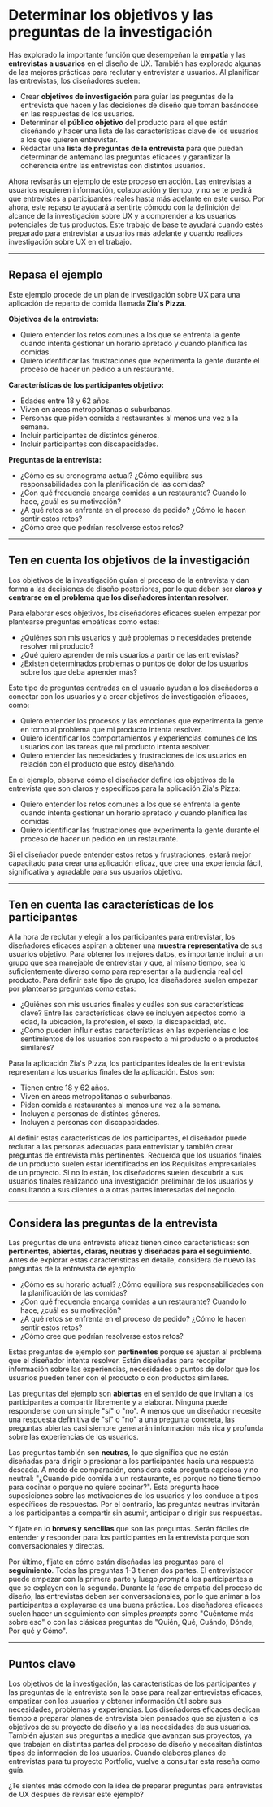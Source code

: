 # Determinar los objetivos y las preguntas de la investigación

Has explorado la importante función que desempeñan la **empatía** y las **entrevistas a usuarios** en el diseño de UX. También has explorado algunas de las mejores prácticas para reclutar y entrevistar a usuarios. Al planificar las entrevistas, los diseñadores suelen:

* Crear **objetivos de investigación** para guiar las preguntas de la entrevista que hacen y las decisiones de diseño que toman basándose en las respuestas de los usuarios.
* Determinar el **público objetivo** del producto para el que están diseñando y hacer una lista de las características clave de los usuarios a los que quieren entrevistar.
* Redactar una **lista de preguntas de la entrevista** para que puedan determinar de antemano las preguntas eficaces y garantizar la coherencia entre las entrevistas con distintos usuarios.

Ahora revisarás un ejemplo de este proceso en acción. Las entrevistas a usuarios requieren información, colaboración y tiempo, y no se te pedirá que entrevistes a participantes reales hasta más adelante en este curso. Por ahora, este repaso te ayudará a sentirte cómodo con la definición del alcance de la investigación sobre UX y a comprender a los usuarios potenciales de tus productos. Este trabajo de base te ayudará cuando estés preparado para entrevistar a usuarios más adelante y cuando realices investigación sobre UX en el trabajo.

---

## Repasa el ejemplo

Este ejemplo procede de un plan de investigación sobre UX para una aplicación de reparto de comida llamada **Zia's Pizza**.

**Objetivos de la entrevista:**

* Quiero entender los retos comunes a los que se enfrenta la gente cuando intenta gestionar un horario apretado y cuando planifica las comidas.
* Quiero identificar las frustraciones que experimenta la gente durante el proceso de hacer un pedido a un restaurante.

**Características de los participantes objetivo:**

* Edades entre 18 y 62 años.
* Viven en áreas metropolitanas o suburbanas.
* Personas que piden comida a restaurantes al menos una vez a la semana.
* Incluir participantes de distintos géneros.
* Incluir participantes con discapacidades.

**Preguntas de la entrevista:**

* ¿Cómo es su cronograma actual? ¿Cómo equilibra sus responsabilidades con la planificación de las comidas?
* ¿Con qué frecuencia encarga comidas a un restaurante? Cuando lo hace, ¿cuál es su motivación?
* ¿A qué retos se enfrenta en el proceso de pedido? ¿Cómo le hacen sentir estos retos?
* ¿Cómo cree que podrían resolverse estos retos?

---

## Ten en cuenta los objetivos de la investigación

Los objetivos de la investigación guían el proceso de la entrevista y dan forma a las decisiones de diseño posteriores, por lo que deben ser **claros y centrarse en el problema que los diseñadores intentan resolver**.

Para elaborar esos objetivos, los diseñadores eficaces suelen empezar por plantearse preguntas empáticas como estas:

* ¿Quiénes son mis usuarios y qué problemas o necesidades pretende resolver mi producto?
* ¿Qué quiero aprender de mis usuarios a partir de las entrevistas?
* ¿Existen determinados problemas o puntos de dolor de los usuarios sobre los que deba aprender más?

Este tipo de preguntas centradas en el usuario ayudan a los diseñadores a conectar con los usuarios y a crear objetivos de investigación eficaces, como:

* Quiero entender los procesos y las emociones que experimenta la gente en torno al problema que mi producto intenta resolver.
* Quiero identificar los comportamientos y experiencias comunes de los usuarios con las tareas que mi producto intenta resolver.
* Quiero entender las necesidades y frustraciones de los usuarios en relación con el producto que estoy diseñando.

En el ejemplo, observa cómo el diseñador define los objetivos de la entrevista que son claros y específicos para la aplicación Zia's Pizza:

* Quiero entender los retos comunes a los que se enfrenta la gente cuando intenta gestionar un horario apretado y cuando planifica las comidas.
* Quiero identificar las frustraciones que experimenta la gente durante el proceso de hacer un pedido en un restaurante.

Si el diseñador puede entender estos retos y frustraciones, estará mejor capacitado para crear una aplicación eficaz, que cree una experiencia fácil, significativa y agradable para sus usuarios objetivo.

---

## Ten en cuenta las características de los participantes

A la hora de reclutar y elegir a los participantes para entrevistar, los diseñadores eficaces aspiran a obtener una **muestra representativa** de sus usuarios objetivo. Para obtener los mejores datos, es importante incluir a un grupo que sea manejable de entrevistar y que, al mismo tiempo, sea lo suficientemente diverso como para representar a la audiencia real del producto. Para definir este tipo de grupo, los diseñadores suelen empezar por plantearse preguntas como estas:

* ¿Quiénes son mis usuarios finales y cuáles son sus características clave? Entre las características clave se incluyen aspectos como la edad, la ubicación, la profesión, el sexo, la discapacidad, etc.
* ¿Cómo pueden influir estas características en las experiencias o los sentimientos de los usuarios con respecto a mi producto o a productos similares?

Para la aplicación Zia's Pizza, los participantes ideales de la entrevista representan a los usuarios finales de la aplicación. Estos son:

* Tienen entre 18 y 62 años.
* Viven en áreas metropolitanas o suburbanas.
* Piden comida a restaurantes al menos una vez a la semana.
* Incluyen a personas de distintos géneros.
* Incluyen a personas con discapacidades.

Al definir estas características de los participantes, el diseñador puede reclutar a las personas adecuadas para entrevistar y también crear preguntas de entrevista más pertinentes. Recuerda que los usuarios finales de un producto suelen estar identificados en los Requisitos empresariales de un proyecto. Si no lo están, los diseñadores suelen descubrir a sus usuarios finales realizando una investigación preliminar de los usuarios y consultando a sus clientes o a otras partes interesadas del negocio.

---

## Considera las preguntas de la entrevista

Las preguntas de una entrevista eficaz tienen cinco características: son **pertinentes, abiertas, claras, neutras y diseñadas para el seguimiento**. Antes de explorar estas características en detalle, considera de nuevo las preguntas de la entrevista de ejemplo:

* ¿Cómo es su horario actual? ¿Cómo equilibra sus responsabilidades con la planificación de las comidas?
* ¿Con qué frecuencia encarga comidas a un restaurante? Cuando lo hace, ¿cuál es su motivación?
* ¿A qué retos se enfrenta en el proceso de pedido? ¿Cómo le hacen sentir estos retos?
* ¿Cómo cree que podrían resolverse estos retos?

Estas preguntas de ejemplo son **pertinentes** porque se ajustan al problema que el diseñador intenta resolver. Están diseñadas para recopilar información sobre las experiencias, necesidades o puntos de dolor que los usuarios pueden tener con el producto o con productos similares.

Las preguntas del ejemplo son **abiertas** en el sentido de que invitan a los participantes a compartir libremente y a elaborar. Ninguna puede responderse con un simple "sí" o "no". A menos que un diseñador necesite una respuesta definitiva de "sí" o "no" a una pregunta concreta, las preguntas abiertas casi siempre generarán información más rica y profunda sobre las experiencias de los usuarios.

Las preguntas también son **neutras**, lo que significa que no están diseñadas para dirigir o presionar a los participantes hacia una respuesta deseada. A modo de comparación, considera esta pregunta capciosa y no neutral: "¿Cuando pide comida a un restaurante, es porque no tiene tiempo para cocinar o porque no quiere cocinar?". Esta pregunta hace suposiciones sobre las motivaciones de los usuarios y los conduce a tipos específicos de respuestas. Por el contrario, las preguntas neutras invitarán a los participantes a compartir sin asumir, anticipar o dirigir sus respuestas.

Y fíjate en lo **breves y sencillas** que son las preguntas. Serán fáciles de entender y responder para los participantes en la entrevista porque son conversacionales y directas.

Por último, fíjate en cómo están diseñadas las preguntas para el **seguimiento**. Todas las preguntas 1-3 tienen dos partes. El entrevistador puede empezar con la primera parte y luego *prompt* a los participantes a que se explayen con la segunda. Durante la fase de empatía del proceso de diseño, las entrevistas deben ser conversacionales, por lo que animar a los participantes a explayarse es una buena práctica. Los diseñadores eficaces suelen hacer un seguimiento con simples *prompts* como "Cuénteme más sobre eso" o con las clásicas preguntas de "Quién, Qué, Cuándo, Dónde, Por qué y Cómo".

---

## Puntos clave

Los objetivos de la investigación, las características de los participantes y las preguntas de la entrevista son la base para realizar entrevistas eficaces, empatizar con los usuarios y obtener información útil sobre sus necesidades, problemas y experiencias. Los diseñadores eficaces dedican tiempo a preparar planes de entrevista bien pensados que se ajusten a los objetivos de su proyecto de diseño y a las necesidades de sus usuarios. También ajustan sus preguntas a medida que avanzan sus proyectos, ya que trabajan en distintas partes del proceso de diseño y necesitan distintos tipos de información de los usuarios. Cuando elabores planes de entrevistas para tu proyecto Portfolio, vuelve a consultar esta reseña como guía.

¿Te sientes más cómodo con la idea de preparar preguntas para entrevistas de UX después de revisar este ejemplo?
